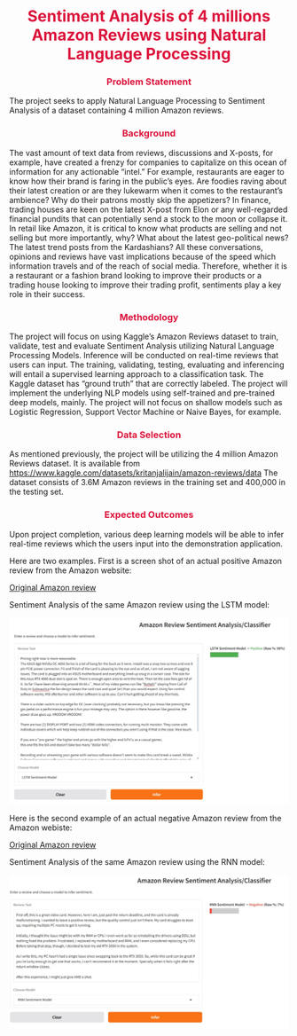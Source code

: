 
<div align="center">
<span style="color: crimson; font-weight: bold;">
<h1> Sentiment Analysis of 4 millions Amazon Reviews using Natural Language Processing </h1>
</span>
</div>


<div align="center">
<span style="color: crimson; font-weight: bold;">
<h3> Problem Statement </h3>
</span>
</div>
The project seeks to apply Natural Language Processing to Sentiment Analysis of a dataset containing 4 million Amazon reviews.


<div align="center">
<span style="color: crimson; font-weight: bold;">
<h3> Background </h3>
</span>
</div>

The vast amount of text data from reviews, discussions and X-posts, for example, have created a frenzy for companies to capitalize on this ocean of information for any actionable “intel.”  For example, restaurants are eager to know how their brand is faring in the public’s eyes.  Are foodies raving about their latest creation or are they lukewarm when it comes to the restaurant’s ambience?  Why do their patrons mostly skip the appetizers?  In finance, trading houses are keen on the latest X-post from Elon or any well-regarded financial pundits that can potentially send a stock to the moon or collapse it.  In retail like Amazon, it is critical to know what products are selling and not selling but more importantly, why?   What about the latest geo-political news? The latest trend posts from the Kardashians?  All these conversations, opinions and reviews have vast implications because of the speed which information travels and of the reach of social media.  Therefore, whether it is a restaurant or a fashion brand looking to improve their products or a trading house looking to improve their trading profit, sentiments play a key role in their success.

<div align="center">
<span style="color: crimson; font-weight: bold;">
<h3> Methodology </h3>
</span>
</div>

The project will focus on using Kaggle’s Amazon Reviews dataset to train, validate, test and evaluate Sentiment Analysis utilizing Natural Language Processing Models. Inference will be conducted on real-time reviews that users can input. The training, validating, testing, evaluating and inferencing will entail a supervised learning approach to a classification task.   The Kaggle dataset has “ground truth” that are correctly labeled.   The project will implement the underlying NLP models using self-trained and pre-trained deep models, mainly.  The project will not focus on shallow models such as Logistic Regression, Support Vector Machine or Naive Bayes, for example.   

<div align="center">
<span style="color: crimson; font-weight: bold;">
<h3> Data Selection </h3>
</span>
</div>

As mentioned previously, the project will be utilizing the 4 million Amazon Reviews dataset.   It is available from https://www.kaggle.com/datasets/kritanjalijain/amazon-reviews/data   The dataset consists of 3.6M Amazon reviews in the training set and 400,000 in the testing set.


<div align="center">
<span style="color: crimson; font-weight: bold;">
<h3> Expected Outcomes </h3>
</span>
</div>

Upon project completion, various deep learning models will be able to infer real-time reviews which the users input into the demonstration application. 

Here are two examples. First is a screen shot of an actual positive Amazon review from the Amazon website:

[Original Amazon review](https://www.amazon.com/gp/customer-reviews/R2K8MBRGFPSZ3L)

Sentiment Analysis of the same Amazon review using the LSTM model:

![LSTM Amazon Review](images/demo-LSTM-pos-01.jpg)

Here is the second example of an actual negative Amazon review from the Amazon webiste:

[Original Amazon review](https://www.amazon.com/gp/customer-reviews/R1RLY0GI4V94MK)

Sentiment Analysis of the same Amazon review using the RNN model:

![Amazon Review](images/demo-RNN-neg-01.jpg)

